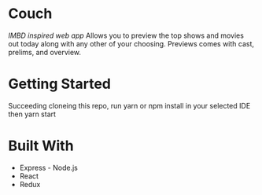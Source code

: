 # Couch
*IMBD inspired web app* Allows you to preview the top shows and movies out today along with any other of your choosing. Previews comes with cast, prelims, and overview. 

# Getting Started
Succeeding cloneing this repo, run yarn or npm install in your selected IDE then yarn start

# Built With
- Express - Node.js
- React
- Redux

